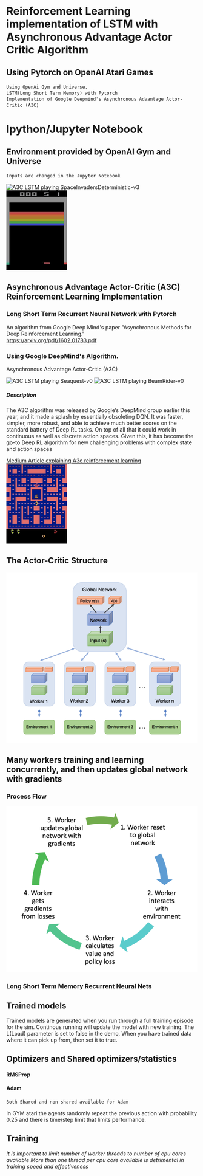 # Reinforcement Learning implementation of LSTM with Asynchronous Advantage Actor Critic Algorithm
## Using Pytorch on OpenAI Atari Games
	Using OpenAi Gym and Universe. 
	LSTM(Long Short Term Memory) with Pytorch
	Implementation of Google Deepmind's Asynchronous Advantage Actor-Critic (A3C)

# Ipython/Jupyter Notebook 
## Environment provided by OpenAI Gym and Universe
	Inputs are changed in the Jupyter Notebook
![A3C LSTM playing SpaceInvadersDeterministic-v3](https://github.com/Nasdin/ReinforcementLearning-AtariGame/blob/master/demo/SpaceInvaders.gif) ![A3C LSTM playing Breakout-v0](https://github.com/Nasdin/ReinforcementLearning-AtariGame/blob/master/demo/Breakout.gif) 
## Asynchronous Advantage Actor-Critic (A3C) Reinforcement Learning Implementation
### Long Short Term Recurrent Neural Network with Pytorch

An algorithm from Google Deep Mind's paper "Asynchronous Methods for Deep Reinforcement Learning."<br>
https://arxiv.org/pdf/1602.01783.pdf

### Using Google DeepMind's Algorithm. 

Asynchronous Advantage Actor-Critic (A3C)

![A3C LSTM playing Seaquest-v0](https://github.com/Nasdin/ReinforcementLearning-AtariGame/blob/master/demo/Seaquest.gif) ![A3C LSTM playing BeamRider-v0](https://github.com/Nasdin/ReinforcementLearning-AtariGame/blob/master/demo/BeamRider.gif) 
##### Description
The A3C algorithm was released by Google’s DeepMind group earlier this year, and it made a splash by essentially obsoleting DQN. It was faster, simpler, more robust, and able to achieve much better scores on the standard battery of Deep RL tasks. On top of all that it could work in continuous as well as discrete action spaces. Given this, it has become the go-to Deep RL algorithm for new challenging problems with complex state and action spaces


    
<a href= "https://medium.com/emergent-future/simple-reinforcement-learning-with-tensorflow-part-8-asynchronous-actor-critic-agents-a3c-c88f72a5e9f2" >Medium Article explaining A3c reinforcement learning </a>
<br>
![A3C LSTM playing MsPacman-v0](https://github.com/Nasdin/ReinforcementLearning-AtariGame/blob/master/demo/MsPacman.gif)
## The Actor-Critic Structure
<img src = "img/A3CStructure.png">

## Many workers training and learning concurrently, and then updates global network with gradients
### Process Flow
<img src = "img/A3CProcessFlow.png">

    
### Long Short Term Memory Recurrent Neural Nets
    


## Trained models

  Trained models are generated when you run through a full training episode for the sim. Continous running will update the model with new training. The L(Load) parameter is set to false in the demo, When you have trained data where it can pick up from, then set it to true.

## Optimizers and Shared optimizers/statistics

#### RMSProp
#### Adam
	Both Shared and non shared available for Adam
In GYM atari the agents randomly repeat the previous action with probability 0.25 and there is time/step limit that limits performance.



## Training
*It is important to limit number of worker threads to number of cpu cores available
More than one thread per cpu core available is detrimental in training speed and effectiveness*



